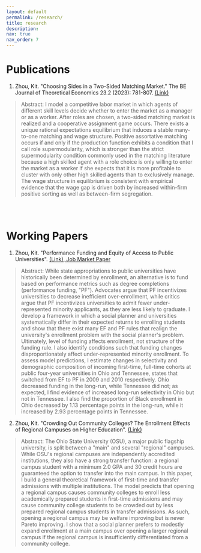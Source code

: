```yaml
---
layout: default
permalink: /research/
title: research
description: 
nav: true
nav_order: 7
---
```


# Publications

1. Zhou, Kit. "Choosing Sides in a Two-Sided Matching Market." The BE Journal of Theoretical Economics 23.2 (2023): 781-807. [(Link)](https://doi.org/10.1515/bejte-2022-0126)

> Abstract: I model a competitive labor market in which agents of different skill levels decide whether to enter the market as a manager or as a worker. After roles are chosen, a two-sided matching market is realized and a cooperative assignment game occurs. There exists a unique rational expectations equilibrium that induces a stable many-to-one matching and wage structure. Positive assortative matching occurs if and only if the production function exhibits a condition that I call role supermodularity, which is stronger than the strict supermodularity condition commonly used in the matching literature because a high skilled agent with a role choice is only willing to enter the market as a worker if she expects that it is more profitable to cluster with only other high skilled agents than to exclusively manage. The wage structure in equilibrium is consistent with empirical evidence that the wage gap is driven both by increased within-firm positive sorting as well as between-firm segregation.

<br>
<Br>

# Working Papers

1. Zhou, Kit.  "Performance Funding and Equity of Access to Public Universities". [(Link), Job Market Paper]()

> Abstract: While state appropriations to public universities have historically been determined by enrollment, an alternative is to fund based on performance metrics such as degree completions (performance funding, "PF"). Advocates argue that PF incentivizes universities to decrease inefficient over-enrollment, while critics argue that PF incentivizes universities to admit fewer under-represented minority applicants, as they are less likely to graduate. I develop a framework in which a social planner and universities systematically differ in their expected returns to enrolling students and show that there exist many EF and PF rules that realign the university's enrollment problem with the social planner's problem. Ultimately, level of funding affects enrollment, not structure of the funding rule. I also identify conditions such that funding changes disproportionately affect under-represented minority enrollment. To assess model predictions, I estimate changes in selectivity and demographic composition of incoming first-time, full-time cohorts at public four-year universities in Ohio and Tennessee, states that switched from EF to PF in 2009 and 2010 respectively. Ohio decreased funding in the long-run, while Tennessee did not; as expected, I find evidence of increased long-run selectivity in Ohio but not in Tennessee. I also find the proportion of Black enrollment in Ohio decreased by 1.13 percentage points in the long-run, while it increased by 2.93 percentage points in Tennessee.

2. Zhou, Kit. "Crowding Out Community Colleges? The Enrollment Effects of Regional Campuses on Higher Education". [(Link)]()

> Abstract: The Ohio State University (OSU), a major public flagship university, is split between a "main" and several "regional" campuses. While OSU's regional campuses are independently accredited institutions, they also have a strong transfer function: a regional campus student with a minimum 2.0 GPA and 30 credit hours are guaranteed the option to transfer into the main campus. In this paper, I build a general theoretical framework of first-time and transfer admissions with multiple institutions. The model predicts that opening a regional campus causes community colleges to enroll less academically prepared students in first-time admissions and may cause community college students to be crowded out by less prepared regional campus students in transfer admissions. As such, opening a regional campus may be welfare improving but is never Pareto improving. I show that a social planner prefers to modestly expand enrollment at a main campus over opening a larger regional campus if the regional campus is insufficiently differentiated from a community college.



